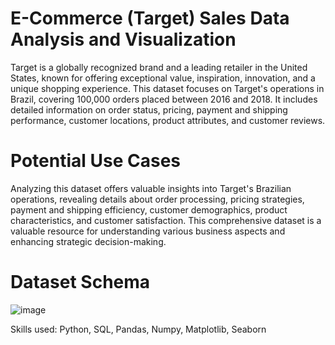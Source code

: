 # E-Commerce (Target) Sales Data Analysis and Visualization
Target is a globally recognized brand and a leading retailer in the United States, known for offering exceptional value, inspiration, innovation, and a unique shopping experience.
This dataset focuses on Target's operations in Brazil, covering 100,000 orders placed between 2016 and 2018. It includes detailed information on order status, pricing, payment and shipping performance, customer locations, product attributes, and customer reviews.
# Potential Use Cases
Analyzing this dataset offers valuable insights into Target's Brazilian operations, revealing details about order processing, pricing strategies, payment and shipping efficiency, customer demographics, product characteristics, and customer satisfaction. This comprehensive dataset is a valuable resource for understanding various business aspects and enhancing strategic decision-making.
# Dataset Schema
![image](https://github.com/user-attachments/assets/368e0bcc-2c6a-4243-944c-4320e18496c6)

Skills used:
Python, SQL, Pandas, Numpy, Matplotlib, Seaborn
